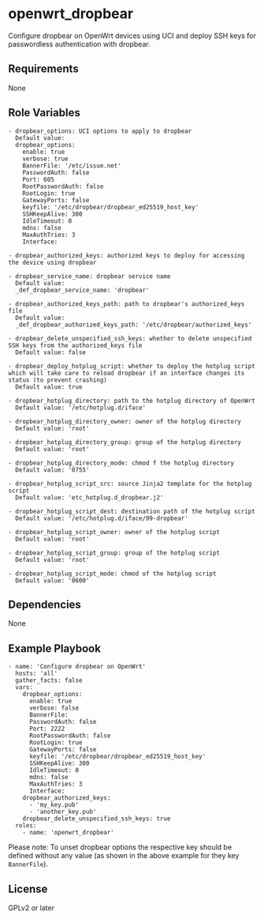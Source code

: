 openwrt_dropbear
=========

Configure dropbear on OpenWrt devices using UCI and deploy SSH keys for passwordless authentication with dropbear.

Requirements
------------

None

Role Variables
--------------
```
- dropbear_options: UCI options to apply to dropbear
  Default value:
  dropbear_options:
    enable: true
    verbose: true
    BannerFile: '/etc/issue.net'
    PasswordAuth: false
    Port: 605
    RootPasswordAuth: false
    RootLogin: true
    GatewayPorts: false
    keyfile: '/etc/dropbear/dropbear_ed25519_host_key'
    SSHKeepAlive: 300
    IdleTimeout: 0
    mdns: false
    MaxAuthTries: 3
    Interface:

- dropbear_authorized_keys: authorized keys to deploy for accessing the device using dropbear

- dropbear_service_name: dropbear service name
  Default value:
  _def_dropbear_service_name: 'dropbear'
  
- dropbear_authorized_keys_path: path to dropbear's authorized_keys file
  Default value:
  _def_dropbear_authorized_keys_path: '/etc/dropbear/authorized_keys'

- dropbear_delete_unspecified_ssh_keys: whether to delete unspecified SSH keys from the authorized_keys file
  Default value: false

- dropbear_deploy_hotplug_script: whether to deploy the hotplug script which will take care to reload dropbear if an interface changes its status (to prevent crashing)
  Default value: true

- dropbear_hotplug_directory: path to the hotplug directory of OpenWrt
  Default value: '/etc/hotplug.d/iface'

- dropbear_hotplug_directory_owner: owner of the hotplug directory
  Default value: 'root'

- dropbear_hotplug_directory_group: group of the hotplug directory
  Default value: 'root'

- dropbear_hotplug_directory_mode: chmod f the hotplug directory
  Default value: '0755'

- dropbear_hotplug_script_src: source Jinja2 template for the hotplug script
  Default value: 'etc_hotplug.d_dropbear.j2'

- dropbear_hotplug_script_dest: destination path of the hotplug script
  Default value: '/etc/hotplug.d/iface/99-dropbear'

- dropbear_hotplug_script_owner: owner of the hotplug script
  Default value: 'root'

- dropbear_hotplug_script_group: group of the hotplug script
  Default value: 'root'

- dropbear_hotplug_script_mode: chmod of the hotplug script
  Default value: '0600'
```

Dependencies
------------

None

Example Playbook
----------------

```
- name: 'Configure dropbear on OpenWrt'
  hosts: 'all'
  gather_facts: false
  vars:
    dropbear_options:
      enable: true
      verbose: false
      BannerFile:
      PasswordAuth: false
      Port: 2222
      RootPasswordAuth: false
      RootLogin: true
      GatewayPorts: false
      keyfile: '/etc/dropbear/dropbear_ed25519_host_key'
      SSHKeepAlive: 300
      IdleTimeout: 0
      mdns: false
      MaxAuthTries: 3
      Interface:
    dropbear_authorized_keys:
      - 'my_key.pub'
      - 'another_key.pub'
    dropbear_delete_unspecified_ssh_keys: true
  roles:
    - name: 'openwrt_dropbear'
```

Please note: To unset dropbear options the respective key should be defined without any value (as shown in the above example for they key `BannerFile`).

License
-------

GPLv2 or later
